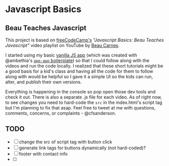 # Javascript Basics
## Beau Teaches Javascript

This project is based on [freeCodeCamp's](https://www.freecodecamp.org/) _*"Javascript Basics: Beau Teaches Javascript"*_ video playlist on YouTube by [Beau Carnes](http://carnes.cc/).  

I started using my basic [vanilla JS app](https://github.com/cfsanderson/vanilla-js-boilerplate) (which was created with @ambethia's [`app-app` boilerplate](https://github.com/tiy-tpa-fee/app-app)) so that I could follow along with the videos and run the code locally. I realized that these short tutorials might be a good basis for a kid's class and having all the code for them to follow along with would be helpful so I gave it a simple UI so the kids can run, alter, and publish their own versions.  

Everything is happening in the console so pop open those dev tools and check it out. There is also a separate .js file for each video. As of right now, to see changes you need to hard-code the `src` in the index.html's script tag but I'm planning to fix that asap. Feel free to tweet at me with questions, comments, concerns, or complaints - @cfsanderson.

## TODO
- [ ] change the src of script tag with button click
- [ ] generate link tags for buttons dynamically (not hard-coded)?
- [ ] footer with contact info
- [ ]
